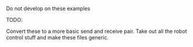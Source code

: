 Do not develop on these examples

TODO:

Convert these to a more basic send and receive pair.  Take out all the robot control stuff and make these files generic.